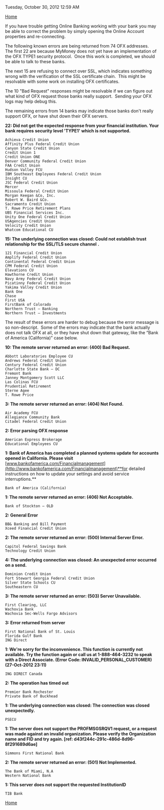 

Tuesday, October 30, 2012
12:59 AM

[Home](Home)

If you have trouble getting Online Banking working with your bank you may be able to correct the problem by simply opening the Online Account properties and re-connecting.

The following known errors are being returned from 74 OFX addresses.  The first 22 are because MyMoney does not yet have an implementation of the OFX TYPE1 security protocol.  Once this work is completed, we should be able to talk to these banks. 

The next 15 are refusing to connect over SSL, which indicates something wrong with the verification of the SSL certificate chain.  This might be resolvable with some work on installing OFX certificates.

The 10 "Bad Request" responses might be resolvable if we can figure out what kind of OFX request those banks really support.  Sending your OFX logs may help debug this.

The remaining errors from 14 banks may indicate those banks don't really support OFX, or have shut down their OFX servers.

**22: Did not get the expected response from your financial institution. Your bank requires** **security level 'TYPE1'** **which is not supported.**

    Achieva Credit Union
    Affinity Plus Federal Credit Union
    Canyon State Credit Union
    Credit Union 1
    Credit Union ONE
    Denver Community Federal Credit Union
    FAA Credit Union
    Hudson Valley FCU
    IBM Southeast Employees Federal Credit Union
    Insight CU
    JSC Federal Credit Union
    Mercer
    Missoula Federal Credit Union
    Morgan Keegan &Co, Inc.
    Robert W. Baird &Co.
    Sacramento Credit Union
    T. Rowe Price Retirement Plans
    UBS Financial Services Inc.
    Unity One Federal Credit Union
    USAgencies Credit Union
    Velocity Credit Union
    Whatcom Educational CU

**15: The underlying connection was closed: Could not establish trust relationship for the** **SSL/TLS secure channel** **.**

    121 Financial Credit Union
    Amplify Federal Credit Union
    Continental Federal Credit Union
    CPM Federal Credit Union
    Elevations CU
    Hawthorne Credit Union
    Navy Army Federal Credit Union
    Picatinny Federal Credit Union
    Yakima Valley Credit Union
    Bank One
    Chase
    First USA
    FirstBank of Colorado
    Northern Trust – Banking
    Northern Trust – Investments

The result of these errors are harder to debug because the error message is so non-descript.  Some of the errors may indicate that the bank actually does not talk OFX at all, or they have shut down that gateway, like the “Bank of America (California)” case below.

**10: The remote server returned an error: (400) Bad Request.**

    Abbott Laboratories Employee CU
    Andrews Federal Credit Union
    Century Federal Credit Union
    Charlotte State Bank – DC
    Fremont Bank
    Janney Montgomery Scott LLC
    Las Colinas FCU
    Prudential Retirement
    Sterne Agee
    T. Rowe Price

**3: The remote server returned an error: (404) Not Found.**

    Air Academy FCU
    Allegiance Community Bank
    Citadel Federal Credit Union

**2: Error parsing OFX response**

    American Express Brokerage
    Educational Employees CU

**1: Bank of America has completed a planned systems update for accounts opened in California. Please visit** [www.bankofamerica.com/Financialmanagement](http://www.bankofamerica.com/Financialmanagement)**for detailed instructions on how to update your settings and avoid service interruptions.**

    Bank of America (California)

**1: The remote server returned an error: (406) Not Acceptable.**

    Bank of Stockton – OLD

**2: General Error**

    BB& Banking and Bill Payment
    Xceed Financial Credit Union

**2: The remote server returned an error: (500) Internal Server Error.**

    Capitol Federal Savings Bank
    Technology Credit Union

**4: The underlying connection was closed: An unexpected error occurred on a send.**

    Dominion Credit Union
    Fort Stewart Georgia Federal Credit Union
    Silver State Schools CU
    Southeastern CU

**3: The remote server returned an error: (503) Server Unavailable.**

    First Clearing, LLC
    Wachovia Bank
    Wachovia Sec-Wells Fargo Advisors

**3: Error returned from server**

    First National Bank of St. Louis
    Florida Gulf Bank
    ING Direct

**1: We're sorry for the inconvenience. This function is currently not available. Try the function again or call us at 1-888-464-3232 to speak with a Direct Associate. (Error Code: INVALID_PERSONAL_CUSTOMER) (27-Oct-2012 23:11)**

    ING DIRECT Canada

**2: The operation has timed out**

    Premier Bank Rochester
    Private Bank of Buckhead

**1: The underlying connection was closed: The connection was closed unexpectedly.**

    PSECU

**1: The server does not support the PROFMSGSRQV1 request, or a request was made against an invalid organization. Please verify the Organization name and FID and try again. [ref: d43f244c-291c-486d-8d96-8f291689d6ae]**

    Simmons First National Bank

**2: The remote server returned an error: (501) Not Implemented.**

    The Bank of Miami, N.A
    Western National Bank

**1: This server does not support the requested InstitutionID**

    TIB Bank

[Home](Home)






